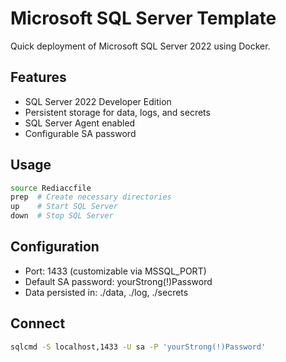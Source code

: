 # Microsoft SQL Server Template

Quick deployment of Microsoft SQL Server 2022 using Docker.

## Features
- SQL Server 2022 Developer Edition
- Persistent storage for data, logs, and secrets
- SQL Server Agent enabled
- Configurable SA password

## Usage
```bash
source Rediaccfile
prep  # Create necessary directories
up    # Start SQL Server
down  # Stop SQL Server
```

## Configuration
- Port: 1433 (customizable via MSSQL_PORT)
- Default SA password: yourStrong(!)Password
- Data persisted in: ./data, ./log, ./secrets

## Connect
```bash
sqlcmd -S localhost,1433 -U sa -P 'yourStrong(!)Password'
```